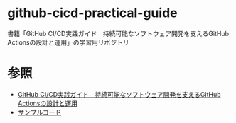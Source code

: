 # github-cicd-practical-guide

書籍「GitHub CI/CD実践ガイド　持続可能なソフトウェア開発を支えるGitHub Actionsの設計と運用」の学習用リポジトリ

# 参照

* [GitHub CI/CD実践ガイド　持続可能なソフトウェア開発を支えるGitHub Actionsの設計と運用](https://gihyo.jp/book/2024/978-4-297-14173-8)
* [サンプルコード](https://github.com/tmknom/example-github-cicd)

